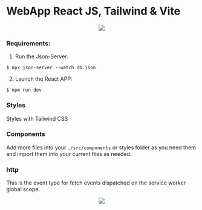 # WebApp React JS, Tailwind & Vite


<p align="center">
<img src="https://blog.logrocket.com/wp-content/uploads/2022/06/setting-up-dev-environment-react-vite-tailwind.png" />
</p>


### Requirements:



1. Run the Json-Server:
```
$ npx json-server --watch db.json
```
2. Launch the React APP:
```
$ npm run dev
```

### Styles
Styles with Tailwind CSS

### Components
Add more files into your `./src/components` or styles folder as you need them and import them into your current files as needed.

### http
This is the event type for fetch events dispatched on the service worker global scope.


<p align="center">
<img src="https://i.ibb.co/KNT5mSc/Captura-de-pantalla-20221209-151414.png" />
</p>

```     